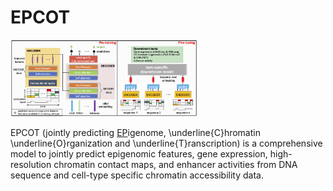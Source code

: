 # EPCOT
<img
  src="Profiles/model.png"
  title=""
  style="display: inline-block; margin: 0 auto; max-width: 300px">

EPCOT (jointly predicting <ins>EP</ins>igenome, \underline{C}hromatin \underline{O}rganization and \underline{T}ranscription) is a comprehensive model to jointly predict epigenomic features, gene expression, high-resolution chromatin contact maps, and enhancer activities from DNA sequence and cell-type specific chromatin accessibility data. 
